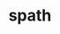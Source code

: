 ---
title: "spath"
layout: cache
categories: [package, develop]
meta: {"versions": ["0.1.0", "0.2.0", "0.3.0"], "compilers": ["gcc@=11.1.0", "gcc@=7.5.0", "oneapi@=2023.0.0"], "oss": ["ubuntu18.04", "ubuntu20.04"], "platforms": ["linux"], "targets": ["ppc64le", "x86_64", "x86_64_v3"], "stacks": ["data-vis-sdk", "e4s", "e4s-oneapi", "e4s-power", "radiuss", "root"], "num_specs": 95, "num_specs_by_stack": {"root": 95, "radiuss": 55, "e4s-power": 18, "e4s-oneapi": 1, "data-vis-sdk": 5, "e4s": 16}}
spec_details: [{"hash": "fkxpvzyzwwovbfjh5e4h6qodh2n33kd5", "compiler": "gcc@=7.5.0", "versions": ["0.2.0"], "os": "ubuntu18.04", "platform": "linux", "target": "x86_64", "variants": ["build_type=RelWithDebInfo", "~ipo", "+mpi", "+shared"], "stacks": ["root", "radiuss"], "size": "-", "tarball": "https://binaries.spack.io/develop/build_cache/linux-ubuntu18.04-x86_64/gcc-7.5.0/spath-0.2.0/linux-ubuntu18.04-x86_64-gcc-7.5.0-spath-0.2.0-fkxpvzyzwwovbfjh5e4h6qodh2n33kd5.spack"}, {"hash": "kz46kp6ubpralkjxrdmdcgbt22gfcacz", "compiler": "gcc@=7.5.0", "versions": ["0.2.0"], "os": "ubuntu18.04", "platform": "linux", "target": "x86_64", "variants": ["build_type=RelWithDebInfo", "~ipo", "+mpi", "+shared"], "stacks": ["root", "radiuss"], "size": "-", "tarball": "https://binaries.spack.io/develop/build_cache/linux-ubuntu18.04-x86_64/gcc-7.5.0/spath-0.2.0/linux-ubuntu18.04-x86_64-gcc-7.5.0-spath-0.2.0-kz46kp6ubpralkjxrdmdcgbt22gfcacz.spack"}, {"hash": "xg24gruzqtby5ahk246c6urhzzwxfaiw", "compiler": "gcc@=7.5.0", "versions": ["0.2.0"], "os": "ubuntu18.04", "platform": "linux", "target": "x86_64", "variants": ["build_type=RelWithDebInfo", "~ipo", "+mpi", "+shared"], "stacks": ["root", "radiuss"], "size": "-", "tarball": "https://binaries.spack.io/develop/build_cache/linux-ubuntu18.04-x86_64/gcc-7.5.0/spath-0.2.0/linux-ubuntu18.04-x86_64-gcc-7.5.0-spath-0.2.0-xg24gruzqtby5ahk246c6urhzzwxfaiw.spack"}, {"hash": "za7ukohhc3ozi3j35lzglcztirq26u74", "compiler": "gcc@=7.5.0", "versions": ["0.2.0"], "os": "ubuntu18.04", "platform": "linux", "target": "x86_64", "variants": ["build_type=RelWithDebInfo", "~ipo", "+mpi", "+shared"], "stacks": ["root", "radiuss"], "size": "-", "tarball": "https://binaries.spack.io/develop/build_cache/linux-ubuntu18.04-x86_64/gcc-7.5.0/spath-0.2.0/linux-ubuntu18.04-x86_64-gcc-7.5.0-spath-0.2.0-za7ukohhc3ozi3j35lzglcztirq26u74.spack"}, {"hash": "rhglaghgy2p4t6wayzzhgm76igoxcsgp", "compiler": "gcc@=7.5.0", "versions": ["0.2.0"], "os": "ubuntu18.04", "platform": "linux", "target": "x86_64", "variants": ["build_type=RelWithDebInfo", "~ipo", "+mpi", "+shared"], "stacks": ["root", "radiuss"], "size": "-", "tarball": "https://binaries.spack.io/develop/build_cache/linux-ubuntu18.04-x86_64/gcc-7.5.0/spath-0.2.0/linux-ubuntu18.04-x86_64-gcc-7.5.0-spath-0.2.0-rhglaghgy2p4t6wayzzhgm76igoxcsgp.spack"}, {"hash": "ygzc3bwqzsrp6v6bzilzez7uvwmibsus", "compiler": "gcc@=7.5.0", "versions": ["0.2.0"], "os": "ubuntu18.04", "platform": "linux", "target": "x86_64", "variants": ["build_type=RelWithDebInfo", "~ipo", "+mpi", "+shared"], "stacks": ["root", "radiuss"], "size": "-", "tarball": "https://binaries.spack.io/develop/build_cache/linux-ubuntu18.04-x86_64/gcc-7.5.0/spath-0.2.0/linux-ubuntu18.04-x86_64-gcc-7.5.0-spath-0.2.0-ygzc3bwqzsrp6v6bzilzez7uvwmibsus.spack"}, {"hash": "ulmnurlqwtjd3qeexmr4mjv5xrdcpz4c", "compiler": "gcc@=7.5.0", "versions": ["0.2.0"], "os": "ubuntu18.04", "platform": "linux", "target": "x86_64", "variants": ["build_type=RelWithDebInfo", "~ipo", "+mpi", "+shared"], "stacks": ["root", "radiuss"], "size": "-", "tarball": "https://binaries.spack.io/develop/build_cache/linux-ubuntu18.04-x86_64/gcc-7.5.0/spath-0.2.0/linux-ubuntu18.04-x86_64-gcc-7.5.0-spath-0.2.0-ulmnurlqwtjd3qeexmr4mjv5xrdcpz4c.spack"}, {"hash": "uqdpjcyzy6go546ypraoswjb266loz3e", "compiler": "gcc@=7.5.0", "versions": ["0.2.0"], "os": "ubuntu18.04", "platform": "linux", "target": "x86_64", "variants": ["build_type=RelWithDebInfo", "~ipo", "+mpi", "+shared"], "stacks": ["root", "radiuss"], "size": "-", "tarball": "https://binaries.spack.io/develop/build_cache/linux-ubuntu18.04-x86_64/gcc-7.5.0/spath-0.2.0/linux-ubuntu18.04-x86_64-gcc-7.5.0-spath-0.2.0-uqdpjcyzy6go546ypraoswjb266loz3e.spack"}, {"hash": "s4dgzoi54jcyxzxjestx2gernq6isbbt", "compiler": "gcc@=7.5.0", "versions": ["0.2.0"], "os": "ubuntu18.04", "platform": "linux", "target": "x86_64", "variants": ["build_type=RelWithDebInfo", "~ipo", "+mpi", "+shared"], "stacks": ["root", "radiuss"], "size": "-", "tarball": "https://binaries.spack.io/develop/build_cache/linux-ubuntu18.04-x86_64/gcc-7.5.0/spath-0.2.0/linux-ubuntu18.04-x86_64-gcc-7.5.0-spath-0.2.0-s4dgzoi54jcyxzxjestx2gernq6isbbt.spack"}, {"hash": "d7twwocenrse3yi7y4b37i2qkawqjzk7", "compiler": "gcc@=7.5.0", "versions": ["0.2.0"], "os": "ubuntu18.04", "platform": "linux", "target": "x86_64", "variants": ["build_type=RelWithDebInfo", "~ipo", "+mpi", "+shared"], "stacks": ["root", "radiuss"], "size": "-", "tarball": "https://binaries.spack.io/develop/build_cache/linux-ubuntu18.04-x86_64/gcc-7.5.0/spath-0.2.0/linux-ubuntu18.04-x86_64-gcc-7.5.0-spath-0.2.0-d7twwocenrse3yi7y4b37i2qkawqjzk7.spack"}, {"hash": "ohhr2apxgmluxfu666754o5zos6lpwhp", "compiler": "gcc@=7.5.0", "versions": ["0.2.0"], "os": "ubuntu18.04", "platform": "linux", "target": "x86_64", "variants": ["build_type=RelWithDebInfo", "~ipo", "+mpi", "+shared"], "stacks": ["root", "radiuss"], "size": "-", "tarball": "https://binaries.spack.io/develop/build_cache/linux-ubuntu18.04-x86_64/gcc-7.5.0/spath-0.2.0/linux-ubuntu18.04-x86_64-gcc-7.5.0-spath-0.2.0-ohhr2apxgmluxfu666754o5zos6lpwhp.spack"}, {"hash": "kl65sxuqwo3sdiden2ebs2emgj5nryuv", "compiler": "gcc@=7.5.0", "versions": ["0.2.0"], "os": "ubuntu18.04", "platform": "linux", "target": "x86_64", "variants": ["build_type=RelWithDebInfo", "~ipo", "+mpi", "+shared"], "stacks": ["root", "radiuss"], "size": "-", "tarball": "https://binaries.spack.io/develop/build_cache/linux-ubuntu18.04-x86_64/gcc-7.5.0/spath-0.2.0/linux-ubuntu18.04-x86_64-gcc-7.5.0-spath-0.2.0-kl65sxuqwo3sdiden2ebs2emgj5nryuv.spack"}, {"hash": "xokhga4u5dlzdslnjohakpymlyn343ol", "compiler": "gcc@=7.5.0", "versions": ["0.2.0"], "os": "ubuntu18.04", "platform": "linux", "target": "x86_64", "variants": ["build_type=RelWithDebInfo", "~ipo", "+mpi", "+shared"], "stacks": ["root", "radiuss"], "size": "-", "tarball": "https://binaries.spack.io/develop/build_cache/linux-ubuntu18.04-x86_64/gcc-7.5.0/spath-0.2.0/linux-ubuntu18.04-x86_64-gcc-7.5.0-spath-0.2.0-xokhga4u5dlzdslnjohakpymlyn343ol.spack"}, {"hash": "jpbtgp7mgbuhgk7viwbqkn5xwkmw33wb", "compiler": "gcc@=7.5.0", "versions": ["0.2.0"], "os": "ubuntu18.04", "platform": "linux", "target": "x86_64", "variants": ["build_type=RelWithDebInfo", "~ipo", "+mpi", "+shared"], "stacks": ["root", "radiuss"], "size": "-", "tarball": "https://binaries.spack.io/develop/build_cache/linux-ubuntu18.04-x86_64/gcc-7.5.0/spath-0.2.0/linux-ubuntu18.04-x86_64-gcc-7.5.0-spath-0.2.0-jpbtgp7mgbuhgk7viwbqkn5xwkmw33wb.spack"}, {"hash": "uqvx5loshkyilklmhligbmlgtxnfew46", "compiler": "gcc@=7.5.0", "versions": ["0.2.0"], "os": "ubuntu18.04", "platform": "linux", "target": "x86_64", "variants": ["build_type=RelWithDebInfo", "~ipo", "+mpi", "+shared"], "stacks": ["root", "radiuss"], "size": "-", "tarball": "https://binaries.spack.io/develop/build_cache/linux-ubuntu18.04-x86_64/gcc-7.5.0/spath-0.2.0/linux-ubuntu18.04-x86_64-gcc-7.5.0-spath-0.2.0-uqvx5loshkyilklmhligbmlgtxnfew46.spack"}, {"hash": "scbvjsnaxscptnws5belnanuzrzgyttm", "compiler": "gcc@=7.5.0", "versions": ["0.2.0"], "os": "ubuntu18.04", "platform": "linux", "target": "x86_64", "variants": ["build_type=RelWithDebInfo", "~ipo", "+mpi", "+shared"], "stacks": ["root", "radiuss"], "size": "-", "tarball": "https://binaries.spack.io/develop/build_cache/linux-ubuntu18.04-x86_64/gcc-7.5.0/spath-0.2.0/linux-ubuntu18.04-x86_64-gcc-7.5.0-spath-0.2.0-scbvjsnaxscptnws5belnanuzrzgyttm.spack"}, {"hash": "tabspsks5pshusebqjil73fzpdkjiwqu", "compiler": "gcc@=7.5.0", "versions": ["0.2.0"], "os": "ubuntu18.04", "platform": "linux", "target": "x86_64", "variants": ["build_type=RelWithDebInfo", "~ipo", "+mpi", "+shared"], "stacks": ["root", "radiuss"], "size": "-", "tarball": "https://binaries.spack.io/develop/build_cache/linux-ubuntu18.04-x86_64/gcc-7.5.0/spath-0.2.0/linux-ubuntu18.04-x86_64-gcc-7.5.0-spath-0.2.0-tabspsks5pshusebqjil73fzpdkjiwqu.spack"}, {"hash": "brd2ot4r3zgymyjoh5xvptyzpvh34vjc", "compiler": "gcc@=7.5.0", "versions": ["0.2.0"], "os": "ubuntu18.04", "platform": "linux", "target": "x86_64", "variants": ["build_type=RelWithDebInfo", "~ipo", "+mpi", "+shared"], "stacks": ["root", "radiuss"], "size": "-", "tarball": "https://binaries.spack.io/develop/build_cache/linux-ubuntu18.04-x86_64/gcc-7.5.0/spath-0.2.0/linux-ubuntu18.04-x86_64-gcc-7.5.0-spath-0.2.0-brd2ot4r3zgymyjoh5xvptyzpvh34vjc.spack"}, {"hash": "554fimtpivtflqu4ivlsuqvhy3y3m2ah", "compiler": "gcc@=7.5.0", "versions": ["0.2.0"], "os": "ubuntu18.04", "platform": "linux", "target": "x86_64", "variants": ["build_type=RelWithDebInfo", "~ipo", "+mpi", "+shared"], "stacks": ["root", "radiuss"], "size": "-", "tarball": "https://binaries.spack.io/develop/build_cache/linux-ubuntu18.04-x86_64/gcc-7.5.0/spath-0.2.0/linux-ubuntu18.04-x86_64-gcc-7.5.0-spath-0.2.0-554fimtpivtflqu4ivlsuqvhy3y3m2ah.spack"}, {"hash": "bgmq6tgxbduawc7xxf7zndbe27syljn2", "compiler": "gcc@=7.5.0", "versions": ["0.2.0"], "os": "ubuntu18.04", "platform": "linux", "target": "x86_64", "variants": ["build_type=RelWithDebInfo", "~ipo", "+mpi", "+shared"], "stacks": ["root", "radiuss"], "size": "-", "tarball": "https://binaries.spack.io/develop/build_cache/linux-ubuntu18.04-x86_64/gcc-7.5.0/spath-0.2.0/linux-ubuntu18.04-x86_64-gcc-7.5.0-spath-0.2.0-bgmq6tgxbduawc7xxf7zndbe27syljn2.spack"}, {"hash": "fvoexcsrapshnvc6idvcgscfqny4xckp", "compiler": "gcc@=7.5.0", "versions": ["0.2.0"], "os": "ubuntu18.04", "platform": "linux", "target": "x86_64", "variants": ["build_type=RelWithDebInfo", "~ipo", "+mpi", "+shared"], "stacks": ["root", "radiuss"], "size": "-", "tarball": "https://binaries.spack.io/develop/build_cache/linux-ubuntu18.04-x86_64/gcc-7.5.0/spath-0.2.0/linux-ubuntu18.04-x86_64-gcc-7.5.0-spath-0.2.0-fvoexcsrapshnvc6idvcgscfqny4xckp.spack"}, {"hash": "p6gcwowkh6nbmybv2sqpu7hu6y4tx34r", "compiler": "gcc@=7.5.0", "versions": ["0.2.0"], "os": "ubuntu18.04", "platform": "linux", "target": "x86_64", "variants": ["build_type=RelWithDebInfo", "~ipo", "+mpi", "+shared"], "stacks": ["root", "radiuss"], "size": "-", "tarball": "https://binaries.spack.io/develop/build_cache/linux-ubuntu18.04-x86_64/gcc-7.5.0/spath-0.2.0/linux-ubuntu18.04-x86_64-gcc-7.5.0-spath-0.2.0-p6gcwowkh6nbmybv2sqpu7hu6y4tx34r.spack"}, {"hash": "u73eslzb3wrpytgzyftybf3rddzz4m45", "compiler": "gcc@=7.5.0", "versions": ["0.2.0"], "os": "ubuntu18.04", "platform": "linux", "target": "x86_64", "variants": ["build_type=RelWithDebInfo", "~ipo", "+mpi", "+shared"], "stacks": ["root", "radiuss"], "size": "-", "tarball": "https://binaries.spack.io/develop/build_cache/linux-ubuntu18.04-x86_64/gcc-7.5.0/spath-0.2.0/linux-ubuntu18.04-x86_64-gcc-7.5.0-spath-0.2.0-u73eslzb3wrpytgzyftybf3rddzz4m45.spack"}, {"hash": "la5e6ayyr652jhexblztfbanp4gm7lr4", "compiler": "gcc@=7.5.0", "versions": ["0.2.0"], "os": "ubuntu18.04", "platform": "linux", "target": "x86_64", "variants": ["build_type=RelWithDebInfo", "~ipo", "+mpi", "+shared"], "stacks": ["root", "radiuss"], "size": "-", "tarball": "https://binaries.spack.io/develop/build_cache/linux-ubuntu18.04-x86_64/gcc-7.5.0/spath-0.2.0/linux-ubuntu18.04-x86_64-gcc-7.5.0-spath-0.2.0-la5e6ayyr652jhexblztfbanp4gm7lr4.spack"}, {"hash": "bciwtycvayqcw3sqih53z2fvta5dtz3h", "compiler": "gcc@=7.5.0", "versions": ["0.2.0"], "os": "ubuntu18.04", "platform": "linux", "target": "x86_64", "variants": ["build_type=RelWithDebInfo", "~ipo", "+mpi", "+shared"], "stacks": ["root", "radiuss"], "size": "-", "tarball": "https://binaries.spack.io/develop/build_cache/linux-ubuntu18.04-x86_64/gcc-7.5.0/spath-0.2.0/linux-ubuntu18.04-x86_64-gcc-7.5.0-spath-0.2.0-bciwtycvayqcw3sqih53z2fvta5dtz3h.spack"}, {"hash": "nqii727gpcm3llbz26gxll3rqauwxwgl", "compiler": "gcc@=7.5.0", "versions": ["0.2.0"], "os": "ubuntu18.04", "platform": "linux", "target": "x86_64", "variants": ["build_type=RelWithDebInfo", "~ipo", "+mpi", "+shared"], "stacks": ["root", "radiuss"], "size": "-", "tarball": "https://binaries.spack.io/develop/build_cache/linux-ubuntu18.04-x86_64/gcc-7.5.0/spath-0.2.0/linux-ubuntu18.04-x86_64-gcc-7.5.0-spath-0.2.0-nqii727gpcm3llbz26gxll3rqauwxwgl.spack"}, {"hash": "xbprcw7hbjte4on2aazzkkeqwccmpxqb", "compiler": "gcc@=7.5.0", "versions": ["0.2.0"], "os": "ubuntu18.04", "platform": "linux", "target": "x86_64", "variants": ["build_type=RelWithDebInfo", "~ipo", "+mpi", "+shared"], "stacks": ["root", "radiuss"], "size": "-", "tarball": "https://binaries.spack.io/develop/build_cache/linux-ubuntu18.04-x86_64/gcc-7.5.0/spath-0.2.0/linux-ubuntu18.04-x86_64-gcc-7.5.0-spath-0.2.0-xbprcw7hbjte4on2aazzkkeqwccmpxqb.spack"}, {"hash": "iwh5bcrs2q4jmpsqvx4fei6ax74svlvz", "compiler": "gcc@=7.5.0", "versions": ["0.2.0"], "os": "ubuntu18.04", "platform": "linux", "target": "x86_64", "variants": ["build_type=RelWithDebInfo", "~ipo", "+mpi", "+shared"], "stacks": ["root", "radiuss"], "size": "-", "tarball": "https://binaries.spack.io/develop/build_cache/linux-ubuntu18.04-x86_64/gcc-7.5.0/spath-0.2.0/linux-ubuntu18.04-x86_64-gcc-7.5.0-spath-0.2.0-iwh5bcrs2q4jmpsqvx4fei6ax74svlvz.spack"}, {"hash": "b4sniyyyxnmrog2eyfbcwxiui3x7yi4w", "compiler": "gcc@=7.5.0", "versions": ["0.2.0"], "os": "ubuntu18.04", "platform": "linux", "target": "x86_64", "variants": ["build_system=cmake", "build_type=RelWithDebInfo", "~ipo", "+mpi", "+shared"], "stacks": ["root", "radiuss"], "size": "-", "tarball": "https://binaries.spack.io/develop/build_cache/linux-ubuntu18.04-x86_64/gcc-7.5.0/spath-0.2.0/linux-ubuntu18.04-x86_64-gcc-7.5.0-spath-0.2.0-b4sniyyyxnmrog2eyfbcwxiui3x7yi4w.spack"}, {"hash": "nbhnav3es53c5kcmlgauursxrersj3pt", "compiler": "gcc@=7.5.0", "versions": ["0.2.0"], "os": "ubuntu18.04", "platform": "linux", "target": "x86_64", "variants": ["build_type=RelWithDebInfo", "~ipo", "+mpi", "+shared"], "stacks": ["root", "radiuss"], "size": "-", "tarball": "https://binaries.spack.io/develop/build_cache/linux-ubuntu18.04-x86_64/gcc-7.5.0/spath-0.2.0/linux-ubuntu18.04-x86_64-gcc-7.5.0-spath-0.2.0-nbhnav3es53c5kcmlgauursxrersj3pt.spack"}, {"hash": "h4apth4rd25fjvxc77q6n52bodfirp75", "compiler": "gcc@=7.5.0", "versions": ["0.2.0"], "os": "ubuntu18.04", "platform": "linux", "target": "x86_64", "variants": ["build_system=cmake", "build_type=RelWithDebInfo", "~ipo", "+mpi", "+shared"], "stacks": ["root", "radiuss"], "size": "-", "tarball": "https://binaries.spack.io/develop/build_cache/linux-ubuntu18.04-x86_64/gcc-7.5.0/spath-0.2.0/linux-ubuntu18.04-x86_64-gcc-7.5.0-spath-0.2.0-h4apth4rd25fjvxc77q6n52bodfirp75.spack"}, {"hash": "7xqowsxicica42s4jjwrrma7vmdzqonr", "compiler": "gcc@=7.5.0", "versions": ["0.1.0"], "os": "ubuntu18.04", "platform": "linux", "target": "x86_64", "variants": ["build_type=RelWithDebInfo", "~ipo", "+mpi", "+shared"], "stacks": ["root", "radiuss"], "size": "-", "tarball": "https://binaries.spack.io/develop/build_cache/linux-ubuntu18.04-x86_64/gcc-7.5.0/spath-0.1.0/linux-ubuntu18.04-x86_64-gcc-7.5.0-spath-0.1.0-7xqowsxicica42s4jjwrrma7vmdzqonr.spack"}, {"hash": "hbw26ar5hrcvkjdbwggtg3oxjymlhqsz", "compiler": "gcc@=7.5.0", "versions": ["0.2.0"], "os": "ubuntu18.04", "platform": "linux", "target": "x86_64", "variants": ["build_system=cmake", "build_type=RelWithDebInfo", "~ipo", "+mpi", "+shared"], "stacks": ["root", "radiuss"], "size": "-", "tarball": "https://binaries.spack.io/develop/build_cache/linux-ubuntu18.04-x86_64/gcc-7.5.0/spath-0.2.0/linux-ubuntu18.04-x86_64-gcc-7.5.0-spath-0.2.0-hbw26ar5hrcvkjdbwggtg3oxjymlhqsz.spack"}, {"hash": "aiwaq7p2t4jegny2wrnbc37mbadsudvz", "compiler": "gcc@=7.5.0", "versions": ["0.1.0"], "os": "ubuntu18.04", "platform": "linux", "target": "x86_64", "variants": ["build_type=RelWithDebInfo", "~ipo", "+mpi", "+shared"], "stacks": ["root", "radiuss"], "size": "-", "tarball": "https://binaries.spack.io/develop/build_cache/linux-ubuntu18.04-x86_64/gcc-7.5.0/spath-0.1.0/linux-ubuntu18.04-x86_64-gcc-7.5.0-spath-0.1.0-aiwaq7p2t4jegny2wrnbc37mbadsudvz.spack"}, {"hash": "lq5p4twgfbv7hipohgvwpfnbja4doakg", "compiler": "gcc@=7.5.0", "versions": ["0.2.0"], "os": "ubuntu18.04", "platform": "linux", "target": "x86_64", "variants": ["build_type=RelWithDebInfo", "~ipo", "+mpi", "+shared"], "stacks": ["root", "radiuss"], "size": "-", "tarball": "https://binaries.spack.io/develop/build_cache/linux-ubuntu18.04-x86_64/gcc-7.5.0/spath-0.2.0/linux-ubuntu18.04-x86_64-gcc-7.5.0-spath-0.2.0-lq5p4twgfbv7hipohgvwpfnbja4doakg.spack"}, {"hash": "2xn55vyljcnj3mfhwqqm32yvv4mtks5s", "compiler": "gcc@=7.5.0", "versions": ["0.1.0"], "os": "ubuntu18.04", "platform": "linux", "target": "x86_64", "variants": ["build_type=RelWithDebInfo", "~ipo", "+mpi", "+shared"], "stacks": ["root", "radiuss"], "size": "-", "tarball": "https://binaries.spack.io/develop/build_cache/linux-ubuntu18.04-x86_64/gcc-7.5.0/spath-0.1.0/linux-ubuntu18.04-x86_64-gcc-7.5.0-spath-0.1.0-2xn55vyljcnj3mfhwqqm32yvv4mtks5s.spack"}, {"hash": "tijiucgezb4ebn3kpgm6rx55drj2m6do", "compiler": "gcc@=7.5.0", "versions": ["0.2.0"], "os": "ubuntu18.04", "platform": "linux", "target": "x86_64", "variants": ["build_type=RelWithDebInfo", "~ipo", "+mpi", "+shared"], "stacks": ["root", "radiuss"], "size": "-", "tarball": "https://binaries.spack.io/develop/build_cache/linux-ubuntu18.04-x86_64/gcc-7.5.0/spath-0.2.0/linux-ubuntu18.04-x86_64-gcc-7.5.0-spath-0.2.0-tijiucgezb4ebn3kpgm6rx55drj2m6do.spack"}, {"hash": "lzp452ot5cwapkvojzyzrryl6p6ccbjb", "compiler": "gcc@=7.5.0", "versions": ["0.1.0"], "os": "ubuntu18.04", "platform": "linux", "target": "x86_64", "variants": ["build_type=RelWithDebInfo", "~ipo", "+mpi", "+shared"], "stacks": ["root", "radiuss"], "size": "-", "tarball": "https://binaries.spack.io/develop/build_cache/linux-ubuntu18.04-x86_64/gcc-7.5.0/spath-0.1.0/linux-ubuntu18.04-x86_64-gcc-7.5.0-spath-0.1.0-lzp452ot5cwapkvojzyzrryl6p6ccbjb.spack"}, {"hash": "eowlrkpulvqinji7i5rdebkadii7ebii", "compiler": "gcc@=7.5.0", "versions": ["0.1.0"], "os": "ubuntu18.04", "platform": "linux", "target": "x86_64", "variants": ["build_type=RelWithDebInfo", "~ipo", "+mpi", "+shared"], "stacks": ["root", "radiuss"], "size": "-", "tarball": "https://binaries.spack.io/develop/build_cache/linux-ubuntu18.04-x86_64/gcc-7.5.0/spath-0.1.0/linux-ubuntu18.04-x86_64-gcc-7.5.0-spath-0.1.0-eowlrkpulvqinji7i5rdebkadii7ebii.spack"}, {"hash": "mc3k33jyko5xj2zpklkrxf6t75safgqq", "compiler": "gcc@=7.5.0", "versions": ["0.2.0"], "os": "ubuntu18.04", "platform": "linux", "target": "x86_64", "variants": ["build_type=RelWithDebInfo", "~ipo", "+mpi", "+shared"], "stacks": ["root", "radiuss"], "size": "-", "tarball": "https://binaries.spack.io/develop/build_cache/linux-ubuntu18.04-x86_64/gcc-7.5.0/spath-0.2.0/linux-ubuntu18.04-x86_64-gcc-7.5.0-spath-0.2.0-mc3k33jyko5xj2zpklkrxf6t75safgqq.spack"}, {"hash": "ff23jykfzwzbenkywnuftoxvsgc4jdlf", "compiler": "gcc@=7.5.0", "versions": ["0.2.0"], "os": "ubuntu18.04", "platform": "linux", "target": "x86_64", "variants": ["build_system=cmake", "build_type=RelWithDebInfo", "~ipo", "+mpi", "+shared"], "stacks": ["root", "radiuss"], "size": "-", "tarball": "https://binaries.spack.io/develop/build_cache/linux-ubuntu18.04-x86_64/gcc-7.5.0/spath-0.2.0/linux-ubuntu18.04-x86_64-gcc-7.5.0-spath-0.2.0-ff23jykfzwzbenkywnuftoxvsgc4jdlf.spack"}, {"hash": "stqnub6coxbih7v7q25efwkhmzd2wsxr", "compiler": "gcc@=7.5.0", "versions": ["0.1.0"], "os": "ubuntu18.04", "platform": "linux", "target": "x86_64", "variants": ["build_type=RelWithDebInfo", "~ipo", "+mpi", "+shared"], "stacks": ["root", "radiuss"], "size": "-", "tarball": "https://binaries.spack.io/develop/build_cache/linux-ubuntu18.04-x86_64/gcc-7.5.0/spath-0.1.0/linux-ubuntu18.04-x86_64-gcc-7.5.0-spath-0.1.0-stqnub6coxbih7v7q25efwkhmzd2wsxr.spack"}, {"hash": "q4frcp3agnfodfyxtmykw3qoayisb434", "compiler": "gcc@=7.5.0", "versions": ["0.2.0"], "os": "ubuntu18.04", "platform": "linux", "target": "x86_64", "variants": ["build_system=cmake", "build_type=RelWithDebInfo", "generator=make", "~ipo", "+mpi", "+shared"], "stacks": ["root", "radiuss"], "size": "-", "tarball": "https://binaries.spack.io/develop/build_cache/linux-ubuntu18.04-x86_64/gcc-7.5.0/spath-0.2.0/linux-ubuntu18.04-x86_64-gcc-7.5.0-spath-0.2.0-q4frcp3agnfodfyxtmykw3qoayisb434.spack"}, {"hash": "tpbcgefihvrvvwxq3tbrtqkuokmhr2gd", "compiler": "gcc@=7.5.0", "versions": ["0.2.0"], "os": "ubuntu18.04", "platform": "linux", "target": "x86_64", "variants": ["build_system=cmake", "build_type=RelWithDebInfo", "~ipo", "+mpi", "+shared"], "stacks": ["root", "radiuss"], "size": "-", "tarball": "https://binaries.spack.io/develop/build_cache/linux-ubuntu18.04-x86_64/gcc-7.5.0/spath-0.2.0/linux-ubuntu18.04-x86_64-gcc-7.5.0-spath-0.2.0-tpbcgefihvrvvwxq3tbrtqkuokmhr2gd.spack"}, {"hash": "hbj6msekoeghnxlacr3wkzzf3fgiwpcj", "compiler": "gcc@=7.5.0", "versions": ["0.2.0"], "os": "ubuntu18.04", "platform": "linux", "target": "x86_64_v3", "variants": ["build_system=cmake", "build_type=RelWithDebInfo", "generator=make", "~ipo", "+mpi", "+shared"], "stacks": ["root", "radiuss"], "size": "-", "tarball": "https://binaries.spack.io/develop/build_cache/linux-ubuntu18.04-x86_64_v3/gcc-7.5.0/spath-0.2.0/linux-ubuntu18.04-x86_64_v3-gcc-7.5.0-spath-0.2.0-hbj6msekoeghnxlacr3wkzzf3fgiwpcj.spack"}, {"hash": "a45phn5767ssiqqyq5cbpdarvlxqdbze", "compiler": "gcc@=7.5.0", "versions": ["0.2.0"], "os": "ubuntu18.04", "platform": "linux", "target": "x86_64_v3", "variants": ["build_system=cmake", "build_type=Release", "generator=make", "~ipo", "+mpi", "+shared"], "stacks": ["root", "radiuss"], "size": "-", "tarball": "https://binaries.spack.io/develop/build_cache/linux-ubuntu18.04-x86_64_v3/gcc-7.5.0/spath-0.2.0/linux-ubuntu18.04-x86_64_v3-gcc-7.5.0-spath-0.2.0-a45phn5767ssiqqyq5cbpdarvlxqdbze.spack"}, {"hash": "astvl3xlzzhlkoldnsa5garx2iqwv7pg", "compiler": "gcc@=7.5.0", "versions": ["0.2.0"], "os": "ubuntu18.04", "platform": "linux", "target": "x86_64_v3", "variants": ["build_system=cmake", "build_type=Release", "generator=make", "~ipo", "+mpi", "+shared"], "stacks": ["root", "radiuss"], "size": "-", "tarball": "https://binaries.spack.io/develop/build_cache/linux-ubuntu18.04-x86_64_v3/gcc-7.5.0/spath-0.2.0/linux-ubuntu18.04-x86_64_v3-gcc-7.5.0-spath-0.2.0-astvl3xlzzhlkoldnsa5garx2iqwv7pg.spack"}, {"hash": "wv5e3qh5uvhmwtjzxth2kucahrexkftu", "compiler": "gcc@=7.5.0", "versions": ["0.2.0"], "os": "ubuntu18.04", "platform": "linux", "target": "x86_64_v3", "variants": ["build_system=cmake", "build_type=Release", "generator=make", "~ipo", "+mpi", "+shared"], "stacks": ["root", "radiuss"], "size": "-", "tarball": "https://binaries.spack.io/develop/build_cache/linux-ubuntu18.04-x86_64_v3/gcc-7.5.0/spath-0.2.0/linux-ubuntu18.04-x86_64_v3-gcc-7.5.0-spath-0.2.0-wv5e3qh5uvhmwtjzxth2kucahrexkftu.spack"}, {"hash": "6w4av3jyras2j76o4ndg2ahjdge4jakq", "compiler": "gcc@=7.5.0", "versions": ["0.2.0"], "os": "ubuntu18.04", "platform": "linux", "target": "x86_64_v3", "variants": ["build_system=cmake", "build_type=RelWithDebInfo", "generator=make", "~ipo", "+mpi", "+shared"], "stacks": ["root", "radiuss"], "size": "-", "tarball": "https://binaries.spack.io/develop/build_cache/linux-ubuntu18.04-x86_64_v3/gcc-7.5.0/spath-0.2.0/linux-ubuntu18.04-x86_64_v3-gcc-7.5.0-spath-0.2.0-6w4av3jyras2j76o4ndg2ahjdge4jakq.spack"}, {"hash": "gs3xwtqnvkipgm52joxtk7wdrgteq25f", "compiler": "gcc@=7.5.0", "versions": ["0.2.0"], "os": "ubuntu18.04", "platform": "linux", "target": "x86_64_v3", "variants": ["build_system=cmake", "build_type=RelWithDebInfo", "generator=make", "~ipo", "+mpi", "+shared"], "stacks": ["root", "radiuss"], "size": "-", "tarball": "https://binaries.spack.io/develop/build_cache/linux-ubuntu18.04-x86_64_v3/gcc-7.5.0/spath-0.2.0/linux-ubuntu18.04-x86_64_v3-gcc-7.5.0-spath-0.2.0-gs3xwtqnvkipgm52joxtk7wdrgteq25f.spack"}, {"hash": "vl3h2a6wy3ylf4wasrsgwevjdnujf5m6", "compiler": "gcc@=7.5.0", "versions": ["0.2.0"], "os": "ubuntu18.04", "platform": "linux", "target": "x86_64_v3", "variants": ["build_system=cmake", "build_type=Release", "generator=make", "~ipo", "+mpi", "+shared"], "stacks": ["root", "radiuss"], "size": "-", "tarball": "https://binaries.spack.io/develop/build_cache/linux-ubuntu18.04-x86_64_v3/gcc-7.5.0/spath-0.2.0/linux-ubuntu18.04-x86_64_v3-gcc-7.5.0-spath-0.2.0-vl3h2a6wy3ylf4wasrsgwevjdnujf5m6.spack"}, {"hash": "hlwvkyocdwfc7jfs5tn5tfxftkzjorpx", "compiler": "gcc@=7.5.0", "versions": ["0.2.0"], "os": "ubuntu18.04", "platform": "linux", "target": "x86_64_v3", "variants": ["build_system=cmake", "build_type=RelWithDebInfo", "generator=make", "~ipo", "+mpi", "+shared"], "stacks": ["root", "radiuss"], "size": "-", "tarball": "https://binaries.spack.io/develop/build_cache/linux-ubuntu18.04-x86_64_v3/gcc-7.5.0/spath-0.2.0/linux-ubuntu18.04-x86_64_v3-gcc-7.5.0-spath-0.2.0-hlwvkyocdwfc7jfs5tn5tfxftkzjorpx.spack"}, {"hash": "dbgug6waz25j5f6xqvxgxq5wibnylsbc", "compiler": "gcc@=7.5.0", "versions": ["0.2.0"], "os": "ubuntu18.04", "platform": "linux", "target": "x86_64_v3", "variants": ["build_system=cmake", "build_type=Release", "generator=make", "~ipo", "+mpi", "+shared"], "stacks": ["root", "radiuss"], "size": "-", "tarball": "https://binaries.spack.io/develop/build_cache/linux-ubuntu18.04-x86_64_v3/gcc-7.5.0/spath-0.2.0/linux-ubuntu18.04-x86_64_v3-gcc-7.5.0-spath-0.2.0-dbgug6waz25j5f6xqvxgxq5wibnylsbc.spack"}, {"hash": "hxgirr5sqjdafbbjzsaqgxs5bpxnofud", "compiler": "gcc@=7.5.0", "versions": ["0.2.0"], "os": "ubuntu18.04", "platform": "linux", "target": "x86_64_v3", "variants": ["build_system=cmake", "build_type=RelWithDebInfo", "generator=make", "~ipo", "+mpi", "+shared"], "stacks": ["root", "radiuss"], "size": "-", "tarball": "https://binaries.spack.io/develop/build_cache/linux-ubuntu18.04-x86_64_v3/gcc-7.5.0/spath-0.2.0/linux-ubuntu18.04-x86_64_v3-gcc-7.5.0-spath-0.2.0-hxgirr5sqjdafbbjzsaqgxs5bpxnofud.spack"}, {"hash": "m4jw3keyuuvocimqjcnfsyd65zaegj2t", "compiler": "gcc@=7.5.0", "versions": ["0.2.0"], "os": "ubuntu18.04", "platform": "linux", "target": "x86_64_v3", "variants": ["build_system=cmake", "build_type=Release", "generator=make", "~ipo", "+mpi", "+shared"], "stacks": ["root", "radiuss"], "size": "-", "tarball": "https://binaries.spack.io/develop/build_cache/linux-ubuntu18.04-x86_64_v3/gcc-7.5.0/spath-0.2.0/linux-ubuntu18.04-x86_64_v3-gcc-7.5.0-spath-0.2.0-m4jw3keyuuvocimqjcnfsyd65zaegj2t.spack"}, {"hash": "i5br25lmkxar5vsozcobb5knn3ikuv7m", "compiler": "gcc@=11.1.0", "versions": ["0.3.0"], "os": "ubuntu20.04", "platform": "linux", "target": "ppc64le", "variants": ["build_system=cmake", "build_type=Release", "generator=make", "~ipo", "~mpi", "+shared"], "stacks": ["root", "e4s-power"], "size": "-", "tarball": "https://binaries.spack.io/develop/build_cache/linux-ubuntu20.04-ppc64le/gcc-11.1.0/spath-0.3.0/linux-ubuntu20.04-ppc64le-gcc-11.1.0-spath-0.3.0-i5br25lmkxar5vsozcobb5knn3ikuv7m.spack"}, {"hash": "no72uhyglma5nlhizyx3jh5mhxvpk5yh", "compiler": "gcc@=11.1.0", "versions": ["0.3.0"], "os": "ubuntu20.04", "platform": "linux", "target": "ppc64le", "variants": ["build_system=cmake", "build_type=Release", "generator=make", "~ipo", "~mpi", "+shared"], "stacks": ["root", "e4s-power"], "size": "-", "tarball": "https://binaries.spack.io/develop/build_cache/linux-ubuntu20.04-ppc64le/gcc-11.1.0/spath-0.3.0/linux-ubuntu20.04-ppc64le-gcc-11.1.0-spath-0.3.0-no72uhyglma5nlhizyx3jh5mhxvpk5yh.spack"}, {"hash": "hkbiuiqtcpebtfanyrsrhixpuyqu2yn6", "compiler": "gcc@=11.1.0", "versions": ["0.3.0"], "os": "ubuntu20.04", "platform": "linux", "target": "ppc64le", "variants": ["build_system=cmake", "build_type=Release", "generator=make", "~ipo", "~mpi", "+shared"], "stacks": ["root", "e4s-power"], "size": "-", "tarball": "https://binaries.spack.io/develop/build_cache/linux-ubuntu20.04-ppc64le/gcc-11.1.0/spath-0.3.0/linux-ubuntu20.04-ppc64le-gcc-11.1.0-spath-0.3.0-hkbiuiqtcpebtfanyrsrhixpuyqu2yn6.spack"}, {"hash": "r4vouuowoobxgvlpyiligh7rbv4plcma", "compiler": "gcc@=11.1.0", "versions": ["0.3.0"], "os": "ubuntu20.04", "platform": "linux", "target": "ppc64le", "variants": ["build_system=cmake", "build_type=Release", "generator=make", "~ipo", "~mpi", "+shared"], "stacks": ["root", "e4s-power"], "size": "-", "tarball": "https://binaries.spack.io/develop/build_cache/linux-ubuntu20.04-ppc64le/gcc-11.1.0/spath-0.3.0/linux-ubuntu20.04-ppc64le-gcc-11.1.0-spath-0.3.0-r4vouuowoobxgvlpyiligh7rbv4plcma.spack"}, {"hash": "bnebcpuil46owcqt27c7ca5m45b6d7gp", "compiler": "gcc@=11.1.0", "versions": ["0.2.0"], "os": "ubuntu20.04", "platform": "linux", "target": "ppc64le", "variants": ["build_system=cmake", "build_type=RelWithDebInfo", "generator=make", "~ipo", "+mpi", "+shared"], "stacks": ["root", "e4s-power"], "size": "-", "tarball": "https://binaries.spack.io/develop/build_cache/linux-ubuntu20.04-ppc64le/gcc-11.1.0/spath-0.2.0/linux-ubuntu20.04-ppc64le-gcc-11.1.0-spath-0.2.0-bnebcpuil46owcqt27c7ca5m45b6d7gp.spack"}, {"hash": "fomfoegigutpa5g6fkvx3swuc3uo7jzw", "compiler": "gcc@=11.1.0", "versions": ["0.2.0"], "os": "ubuntu20.04", "platform": "linux", "target": "ppc64le", "variants": ["build_system=cmake", "build_type=Release", "generator=make", "~ipo", "+mpi", "+shared"], "stacks": ["root", "e4s-power"], "size": "-", "tarball": "https://binaries.spack.io/develop/build_cache/linux-ubuntu20.04-ppc64le/gcc-11.1.0/spath-0.2.0/linux-ubuntu20.04-ppc64le-gcc-11.1.0-spath-0.2.0-fomfoegigutpa5g6fkvx3swuc3uo7jzw.spack"}, {"hash": "a4hlhvqqfm7rf5vy6ydapcyspqwp4ryx", "compiler": "gcc@=11.1.0", "versions": ["0.2.0"], "os": "ubuntu20.04", "platform": "linux", "target": "ppc64le", "variants": ["build_system=cmake", "build_type=Release", "generator=make", "~ipo", "+mpi", "+shared"], "stacks": ["root", "e4s-power"], "size": "-", "tarball": "https://binaries.spack.io/develop/build_cache/linux-ubuntu20.04-ppc64le/gcc-11.1.0/spath-0.2.0/linux-ubuntu20.04-ppc64le-gcc-11.1.0-spath-0.2.0-a4hlhvqqfm7rf5vy6ydapcyspqwp4ryx.spack"}, {"hash": "hcsklpwyirr6acyfubo3vw3ipjuriykx", "compiler": "gcc@=11.1.0", "versions": ["0.2.0"], "os": "ubuntu20.04", "platform": "linux", "target": "ppc64le", "variants": ["build_system=cmake", "build_type=Release", "generator=make", "~ipo", "+mpi", "+shared"], "stacks": ["root", "e4s-power"], "size": "-", "tarball": "https://binaries.spack.io/develop/build_cache/linux-ubuntu20.04-ppc64le/gcc-11.1.0/spath-0.2.0/linux-ubuntu20.04-ppc64le-gcc-11.1.0-spath-0.2.0-hcsklpwyirr6acyfubo3vw3ipjuriykx.spack"}, {"hash": "6gehpdjvx6eumm6hjrla4zpremtefdqe", "compiler": "gcc@=11.1.0", "versions": ["0.2.0"], "os": "ubuntu20.04", "platform": "linux", "target": "ppc64le", "variants": ["build_system=cmake", "build_type=Release", "generator=make", "~ipo", "+mpi", "+shared"], "stacks": ["root", "e4s-power"], "size": "-", "tarball": "https://binaries.spack.io/develop/build_cache/linux-ubuntu20.04-ppc64le/gcc-11.1.0/spath-0.2.0/linux-ubuntu20.04-ppc64le-gcc-11.1.0-spath-0.2.0-6gehpdjvx6eumm6hjrla4zpremtefdqe.spack"}, {"hash": "2wnpfvfqkatpxj6nbvk6hwqznrijidhs", "compiler": "gcc@=11.1.0", "versions": ["0.2.0"], "os": "ubuntu20.04", "platform": "linux", "target": "ppc64le", "variants": ["build_system=cmake", "build_type=RelWithDebInfo", "generator=make", "~ipo", "+mpi", "+shared"], "stacks": ["root", "e4s-power"], "size": "-", "tarball": "https://binaries.spack.io/develop/build_cache/linux-ubuntu20.04-ppc64le/gcc-11.1.0/spath-0.2.0/linux-ubuntu20.04-ppc64le-gcc-11.1.0-spath-0.2.0-2wnpfvfqkatpxj6nbvk6hwqznrijidhs.spack"}, {"hash": "c6n2em6nqo5nmxu65vvzci4d6pt4t2tu", "compiler": "gcc@=11.1.0", "versions": ["0.2.0"], "os": "ubuntu20.04", "platform": "linux", "target": "ppc64le", "variants": ["build_system=cmake", "build_type=Release", "generator=make", "~ipo", "+mpi", "+shared"], "stacks": ["root", "e4s-power"], "size": "-", "tarball": "https://binaries.spack.io/develop/build_cache/linux-ubuntu20.04-ppc64le/gcc-11.1.0/spath-0.2.0/linux-ubuntu20.04-ppc64le-gcc-11.1.0-spath-0.2.0-c6n2em6nqo5nmxu65vvzci4d6pt4t2tu.spack"}, {"hash": "rc3o4ngyw7elebmbltsqnngfvohi6j6v", "compiler": "gcc@=11.1.0", "versions": ["0.2.0"], "os": "ubuntu20.04", "platform": "linux", "target": "ppc64le", "variants": ["build_system=cmake", "build_type=Release", "generator=make", "~ipo", "+mpi", "+shared"], "stacks": ["root", "e4s-power"], "size": "-", "tarball": "https://binaries.spack.io/develop/build_cache/linux-ubuntu20.04-ppc64le/gcc-11.1.0/spath-0.2.0/linux-ubuntu20.04-ppc64le-gcc-11.1.0-spath-0.2.0-rc3o4ngyw7elebmbltsqnngfvohi6j6v.spack"}, {"hash": "amcq62z3g5fi4w6hvbwrns5pahwm3sjz", "compiler": "gcc@=11.1.0", "versions": ["0.2.0"], "os": "ubuntu20.04", "platform": "linux", "target": "ppc64le", "variants": ["build_system=cmake", "build_type=Release", "generator=make", "~ipo", "+mpi", "+shared"], "stacks": ["root", "e4s-power"], "size": "-", "tarball": "https://binaries.spack.io/develop/build_cache/linux-ubuntu20.04-ppc64le/gcc-11.1.0/spath-0.2.0/linux-ubuntu20.04-ppc64le-gcc-11.1.0-spath-0.2.0-amcq62z3g5fi4w6hvbwrns5pahwm3sjz.spack"}, {"hash": "k3n6p5pzfmbvgtnbpywcki4wicf2u2fk", "compiler": "gcc@=11.1.0", "versions": ["0.2.0"], "os": "ubuntu20.04", "platform": "linux", "target": "ppc64le", "variants": ["build_system=cmake", "build_type=Release", "generator=make", "~ipo", "+mpi", "+shared"], "stacks": ["root", "e4s-power"], "size": "-", "tarball": "https://binaries.spack.io/develop/build_cache/linux-ubuntu20.04-ppc64le/gcc-11.1.0/spath-0.2.0/linux-ubuntu20.04-ppc64le-gcc-11.1.0-spath-0.2.0-k3n6p5pzfmbvgtnbpywcki4wicf2u2fk.spack"}, {"hash": "xwjba6envbcabmtgcdcp2ielatqcnexh", "compiler": "gcc@=11.1.0", "versions": ["0.2.0"], "os": "ubuntu20.04", "platform": "linux", "target": "ppc64le", "variants": ["build_system=cmake", "build_type=Release", "generator=make", "~ipo", "+mpi", "+shared"], "stacks": ["root", "e4s-power"], "size": "-", "tarball": "https://binaries.spack.io/develop/build_cache/linux-ubuntu20.04-ppc64le/gcc-11.1.0/spath-0.2.0/linux-ubuntu20.04-ppc64le-gcc-11.1.0-spath-0.2.0-xwjba6envbcabmtgcdcp2ielatqcnexh.spack"}, {"hash": "o36cn4vfcfpjmkhsj7br6hi4rgmab2lj", "compiler": "gcc@=11.1.0", "versions": ["0.2.0"], "os": "ubuntu20.04", "platform": "linux", "target": "ppc64le", "variants": ["build_system=cmake", "build_type=Release", "generator=make", "~ipo", "+mpi", "+shared"], "stacks": ["root", "e4s-power"], "size": "-", "tarball": "https://binaries.spack.io/develop/build_cache/linux-ubuntu20.04-ppc64le/gcc-11.1.0/spath-0.2.0/linux-ubuntu20.04-ppc64le-gcc-11.1.0-spath-0.2.0-o36cn4vfcfpjmkhsj7br6hi4rgmab2lj.spack"}, {"hash": "ejres325je2oukm2awkstfkbblz7mi2i", "compiler": "gcc@=11.1.0", "versions": ["0.2.0"], "os": "ubuntu20.04", "platform": "linux", "target": "ppc64le", "variants": ["build_system=cmake", "build_type=Release", "generator=make", "~ipo", "+mpi", "+shared"], "stacks": ["root", "e4s-power"], "size": "-", "tarball": "https://binaries.spack.io/develop/build_cache/linux-ubuntu20.04-ppc64le/gcc-11.1.0/spath-0.2.0/linux-ubuntu20.04-ppc64le-gcc-11.1.0-spath-0.2.0-ejres325je2oukm2awkstfkbblz7mi2i.spack"}, {"hash": "aby6jrcdgcvbsdqdyje5jorf23ii5jao", "compiler": "gcc@=11.1.0", "versions": ["0.3.0"], "os": "ubuntu20.04", "platform": "linux", "target": "ppc64le", "variants": ["build_system=cmake", "build_type=RelWithDebInfo", "generator=make", "~ipo", "~mpi", "+shared"], "stacks": ["root", "e4s-power"], "size": "-", "tarball": "https://binaries.spack.io/develop/build_cache/linux-ubuntu20.04-ppc64le/gcc-11.1.0/spath-0.3.0/linux-ubuntu20.04-ppc64le-gcc-11.1.0-spath-0.3.0-aby6jrcdgcvbsdqdyje5jorf23ii5jao.spack"}, {"hash": "rttinjd4xr55ifsr35i3cx34lpmph45k", "compiler": "oneapi@=2023.0.0", "versions": ["0.3.0"], "os": "ubuntu20.04", "platform": "linux", "target": "x86_64", "variants": ["build_system=cmake", "build_type=RelWithDebInfo", "generator=make", "~ipo", "~mpi", "+shared"], "stacks": ["e4s-oneapi", "root"], "size": "-", "tarball": "https://binaries.spack.io/develop/build_cache/linux-ubuntu20.04-x86_64/oneapi-2023.0.0/spath-0.3.0/linux-ubuntu20.04-x86_64-oneapi-2023.0.0-spath-0.3.0-rttinjd4xr55ifsr35i3cx34lpmph45k.spack"}, {"hash": "aivufmatxwjt56zvw35spsldxke7bkwl", "compiler": "gcc@=11.1.0", "versions": ["0.3.0"], "os": "ubuntu20.04", "platform": "linux", "target": "x86_64_v3", "variants": ["build_system=cmake", "build_type=Release", "generator=make", "~ipo", "~mpi", "+shared"], "stacks": ["root", "data-vis-sdk"], "size": "-", "tarball": "https://binaries.spack.io/develop/build_cache/linux-ubuntu20.04-x86_64_v3/gcc-11.1.0/spath-0.3.0/linux-ubuntu20.04-x86_64_v3-gcc-11.1.0-spath-0.3.0-aivufmatxwjt56zvw35spsldxke7bkwl.spack"}, {"hash": "w6yb7ogfgaaqoal5omhgmn6purry77o3", "compiler": "gcc@=11.1.0", "versions": ["0.3.0"], "os": "ubuntu20.04", "platform": "linux", "target": "x86_64_v3", "variants": ["build_system=cmake", "build_type=RelWithDebInfo", "generator=make", "~ipo", "~mpi", "+shared"], "stacks": ["root", "data-vis-sdk"], "size": "-", "tarball": "https://binaries.spack.io/develop/build_cache/linux-ubuntu20.04-x86_64_v3/gcc-11.1.0/spath-0.3.0/linux-ubuntu20.04-x86_64_v3-gcc-11.1.0-spath-0.3.0-w6yb7ogfgaaqoal5omhgmn6purry77o3.spack"}, {"hash": "eeijbruii2cmperbdelj4xvdlk2budk7", "compiler": "gcc@=11.1.0", "versions": ["0.3.0"], "os": "ubuntu20.04", "platform": "linux", "target": "x86_64_v3", "variants": ["build_system=cmake", "build_type=Release", "generator=make", "~ipo", "~mpi", "+shared"], "stacks": ["root", "data-vis-sdk"], "size": "-", "tarball": "https://binaries.spack.io/develop/build_cache/linux-ubuntu20.04-x86_64_v3/gcc-11.1.0/spath-0.3.0/linux-ubuntu20.04-x86_64_v3-gcc-11.1.0-spath-0.3.0-eeijbruii2cmperbdelj4xvdlk2budk7.spack"}, {"hash": "geeb2iupsbn76tcvmlbgbjzoj7fc7xqi", "compiler": "gcc@=11.1.0", "versions": ["0.3.0"], "os": "ubuntu20.04", "platform": "linux", "target": "x86_64_v3", "variants": ["build_system=cmake", "build_type=Release", "generator=make", "~ipo", "~mpi", "+shared"], "stacks": ["root", "e4s"], "size": "-", "tarball": "https://binaries.spack.io/develop/build_cache/linux-ubuntu20.04-x86_64_v3/gcc-11.1.0/spath-0.3.0/linux-ubuntu20.04-x86_64_v3-gcc-11.1.0-spath-0.3.0-geeb2iupsbn76tcvmlbgbjzoj7fc7xqi.spack"}, {"hash": "szdjqddggcx5gpshroeppfc2painhswd", "compiler": "gcc@=11.1.0", "versions": ["0.3.0"], "os": "ubuntu20.04", "platform": "linux", "target": "x86_64_v3", "variants": ["build_system=cmake", "build_type=Release", "generator=make", "~ipo", "~mpi", "+shared"], "stacks": ["root", "data-vis-sdk"], "size": "-", "tarball": "https://binaries.spack.io/develop/build_cache/linux-ubuntu20.04-x86_64_v3/gcc-11.1.0/spath-0.3.0/linux-ubuntu20.04-x86_64_v3-gcc-11.1.0-spath-0.3.0-szdjqddggcx5gpshroeppfc2painhswd.spack"}, {"hash": "mleje53gmsx6lw2drd2ftdqgntyruc5a", "compiler": "gcc@=11.1.0", "versions": ["0.3.0"], "os": "ubuntu20.04", "platform": "linux", "target": "x86_64_v3", "variants": ["build_system=cmake", "build_type=Release", "generator=make", "~ipo", "~mpi", "+shared"], "stacks": ["root", "data-vis-sdk"], "size": "-", "tarball": "https://binaries.spack.io/develop/build_cache/linux-ubuntu20.04-x86_64_v3/gcc-11.1.0/spath-0.3.0/linux-ubuntu20.04-x86_64_v3-gcc-11.1.0-spath-0.3.0-mleje53gmsx6lw2drd2ftdqgntyruc5a.spack"}, {"hash": "su52j2a66qddjafnbfm6m3iev5tmhpky", "compiler": "gcc@=11.1.0", "versions": ["0.3.0"], "os": "ubuntu20.04", "platform": "linux", "target": "x86_64_v3", "variants": ["build_system=cmake", "build_type=Release", "generator=make", "~ipo", "~mpi", "+shared"], "stacks": ["root", "e4s"], "size": "-", "tarball": "https://binaries.spack.io/develop/build_cache/linux-ubuntu20.04-x86_64_v3/gcc-11.1.0/spath-0.3.0/linux-ubuntu20.04-x86_64_v3-gcc-11.1.0-spath-0.3.0-su52j2a66qddjafnbfm6m3iev5tmhpky.spack"}, {"hash": "b3c7g2oanbl7uph7rj3mchexhwrj4mjw", "compiler": "gcc@=11.1.0", "versions": ["0.3.0"], "os": "ubuntu20.04", "platform": "linux", "target": "x86_64_v3", "variants": ["build_system=cmake", "build_type=RelWithDebInfo", "generator=make", "~ipo", "~mpi", "+shared"], "stacks": ["root", "e4s"], "size": "-", "tarball": "https://binaries.spack.io/develop/build_cache/linux-ubuntu20.04-x86_64_v3/gcc-11.1.0/spath-0.3.0/linux-ubuntu20.04-x86_64_v3-gcc-11.1.0-spath-0.3.0-b3c7g2oanbl7uph7rj3mchexhwrj4mjw.spack"}, {"hash": "qwbvgitbgttdjx5z65rfwis37iydkrsl", "compiler": "gcc@=11.1.0", "versions": ["0.3.0"], "os": "ubuntu20.04", "platform": "linux", "target": "x86_64_v3", "variants": ["build_system=cmake", "build_type=Release", "generator=make", "~ipo", "~mpi", "+shared"], "stacks": ["root", "e4s"], "size": "-", "tarball": "https://binaries.spack.io/develop/build_cache/linux-ubuntu20.04-x86_64_v3/gcc-11.1.0/spath-0.3.0/linux-ubuntu20.04-x86_64_v3-gcc-11.1.0-spath-0.3.0-qwbvgitbgttdjx5z65rfwis37iydkrsl.spack"}, {"hash": "fq6zu2iopseorkh3dvxbuoc4plsv6i7i", "compiler": "gcc@=11.1.0", "versions": ["0.2.0"], "os": "ubuntu20.04", "platform": "linux", "target": "x86_64_v3", "variants": ["build_system=cmake", "build_type=Release", "generator=make", "~ipo", "+mpi", "+shared"], "stacks": ["root", "e4s"], "size": "-", "tarball": "https://binaries.spack.io/develop/build_cache/linux-ubuntu20.04-x86_64_v3/gcc-11.1.0/spath-0.2.0/linux-ubuntu20.04-x86_64_v3-gcc-11.1.0-spath-0.2.0-fq6zu2iopseorkh3dvxbuoc4plsv6i7i.spack"}, {"hash": "ojyap2no6l7wzlw4jkstzb34xquexwgm", "compiler": "gcc@=11.1.0", "versions": ["0.2.0"], "os": "ubuntu20.04", "platform": "linux", "target": "x86_64_v3", "variants": ["build_system=cmake", "build_type=RelWithDebInfo", "generator=make", "~ipo", "+mpi", "+shared"], "stacks": ["root", "e4s"], "size": "-", "tarball": "https://binaries.spack.io/develop/build_cache/linux-ubuntu20.04-x86_64_v3/gcc-11.1.0/spath-0.2.0/linux-ubuntu20.04-x86_64_v3-gcc-11.1.0-spath-0.2.0-ojyap2no6l7wzlw4jkstzb34xquexwgm.spack"}, {"hash": "yxizkvdgoan7otx5jdbrv35ilp3mjywl", "compiler": "gcc@=11.1.0", "versions": ["0.2.0"], "os": "ubuntu20.04", "platform": "linux", "target": "x86_64_v3", "variants": ["build_system=cmake", "build_type=Release", "generator=make", "~ipo", "+mpi", "+shared"], "stacks": ["root", "e4s"], "size": "-", "tarball": "https://binaries.spack.io/develop/build_cache/linux-ubuntu20.04-x86_64_v3/gcc-11.1.0/spath-0.2.0/linux-ubuntu20.04-x86_64_v3-gcc-11.1.0-spath-0.2.0-yxizkvdgoan7otx5jdbrv35ilp3mjywl.spack"}, {"hash": "zcfnbukhf54bcjdr525mfuwwcuqikpoo", "compiler": "gcc@=11.1.0", "versions": ["0.2.0"], "os": "ubuntu20.04", "platform": "linux", "target": "x86_64_v3", "variants": ["build_system=cmake", "build_type=Release", "generator=make", "~ipo", "+mpi", "+shared"], "stacks": ["root", "e4s"], "size": "-", "tarball": "https://binaries.spack.io/develop/build_cache/linux-ubuntu20.04-x86_64_v3/gcc-11.1.0/spath-0.2.0/linux-ubuntu20.04-x86_64_v3-gcc-11.1.0-spath-0.2.0-zcfnbukhf54bcjdr525mfuwwcuqikpoo.spack"}, {"hash": "3cwqrdlyqhuzz3axtizcnbp3kfqlgy5j", "compiler": "gcc@=11.1.0", "versions": ["0.2.0"], "os": "ubuntu20.04", "platform": "linux", "target": "x86_64_v3", "variants": ["build_system=cmake", "build_type=Release", "generator=make", "~ipo", "+mpi", "+shared"], "stacks": ["root", "e4s"], "size": "-", "tarball": "https://binaries.spack.io/develop/build_cache/linux-ubuntu20.04-x86_64_v3/gcc-11.1.0/spath-0.2.0/linux-ubuntu20.04-x86_64_v3-gcc-11.1.0-spath-0.2.0-3cwqrdlyqhuzz3axtizcnbp3kfqlgy5j.spack"}, {"hash": "zwrr22s7bghd3pdqh6bc3eseuowpatm2", "compiler": "gcc@=11.1.0", "versions": ["0.2.0"], "os": "ubuntu20.04", "platform": "linux", "target": "x86_64_v3", "variants": ["build_system=cmake", "build_type=Release", "generator=make", "~ipo", "+mpi", "+shared"], "stacks": ["root", "e4s"], "size": "-", "tarball": "https://binaries.spack.io/develop/build_cache/linux-ubuntu20.04-x86_64_v3/gcc-11.1.0/spath-0.2.0/linux-ubuntu20.04-x86_64_v3-gcc-11.1.0-spath-0.2.0-zwrr22s7bghd3pdqh6bc3eseuowpatm2.spack"}, {"hash": "mxp36fhcj2viwpruassm2wkbsnh7lzgz", "compiler": "gcc@=11.1.0", "versions": ["0.2.0"], "os": "ubuntu20.04", "platform": "linux", "target": "x86_64_v3", "variants": ["build_system=cmake", "build_type=Release", "generator=make", "~ipo", "+mpi", "+shared"], "stacks": ["root", "e4s"], "size": "-", "tarball": "https://binaries.spack.io/develop/build_cache/linux-ubuntu20.04-x86_64_v3/gcc-11.1.0/spath-0.2.0/linux-ubuntu20.04-x86_64_v3-gcc-11.1.0-spath-0.2.0-mxp36fhcj2viwpruassm2wkbsnh7lzgz.spack"}, {"hash": "5v774iu3gq5uwtay2bfmru7fkwylmses", "compiler": "gcc@=11.1.0", "versions": ["0.2.0"], "os": "ubuntu20.04", "platform": "linux", "target": "x86_64_v3", "variants": ["build_system=cmake", "build_type=Release", "generator=make", "~ipo", "+mpi", "+shared"], "stacks": ["root", "e4s"], "size": "-", "tarball": "https://binaries.spack.io/develop/build_cache/linux-ubuntu20.04-x86_64_v3/gcc-11.1.0/spath-0.2.0/linux-ubuntu20.04-x86_64_v3-gcc-11.1.0-spath-0.2.0-5v774iu3gq5uwtay2bfmru7fkwylmses.spack"}, {"hash": "djde4tzzli5ppjg4l6gtpuqxguh3eaez", "compiler": "gcc@=11.1.0", "versions": ["0.2.0"], "os": "ubuntu20.04", "platform": "linux", "target": "x86_64_v3", "variants": ["build_system=cmake", "build_type=Release", "generator=make", "~ipo", "+mpi", "+shared"], "stacks": ["root", "e4s"], "size": "-", "tarball": "https://binaries.spack.io/develop/build_cache/linux-ubuntu20.04-x86_64_v3/gcc-11.1.0/spath-0.2.0/linux-ubuntu20.04-x86_64_v3-gcc-11.1.0-spath-0.2.0-djde4tzzli5ppjg4l6gtpuqxguh3eaez.spack"}, {"hash": "4vl6r2d6pyairtjvlxeu2cdw6hpqbz3u", "compiler": "gcc@=11.1.0", "versions": ["0.2.0"], "os": "ubuntu20.04", "platform": "linux", "target": "x86_64_v3", "variants": ["build_system=cmake", "build_type=Release", "generator=make", "~ipo", "+mpi", "+shared"], "stacks": ["root", "e4s"], "size": "-", "tarball": "https://binaries.spack.io/develop/build_cache/linux-ubuntu20.04-x86_64_v3/gcc-11.1.0/spath-0.2.0/linux-ubuntu20.04-x86_64_v3-gcc-11.1.0-spath-0.2.0-4vl6r2d6pyairtjvlxeu2cdw6hpqbz3u.spack"}, {"hash": "6344vsquo7y7jx6jdflpdpmxus2c7ijv", "compiler": "gcc@=11.1.0", "versions": ["0.2.0"], "os": "ubuntu20.04", "platform": "linux", "target": "x86_64_v3", "variants": ["build_system=cmake", "build_type=RelWithDebInfo", "generator=make", "~ipo", "+mpi", "+shared"], "stacks": ["root", "e4s"], "size": "-", "tarball": "https://binaries.spack.io/develop/build_cache/linux-ubuntu20.04-x86_64_v3/gcc-11.1.0/spath-0.2.0/linux-ubuntu20.04-x86_64_v3-gcc-11.1.0-spath-0.2.0-6344vsquo7y7jx6jdflpdpmxus2c7ijv.spack"}, {"hash": "vjh5x2fvx6ohrcei3vucza34ny2obo5j", "compiler": "gcc@=11.1.0", "versions": ["0.2.0"], "os": "ubuntu20.04", "platform": "linux", "target": "x86_64_v3", "variants": ["build_system=cmake", "build_type=Release", "generator=make", "~ipo", "+mpi", "+shared"], "stacks": ["root", "e4s"], "size": "-", "tarball": "https://binaries.spack.io/develop/build_cache/linux-ubuntu20.04-x86_64_v3/gcc-11.1.0/spath-0.2.0/linux-ubuntu20.04-x86_64_v3-gcc-11.1.0-spath-0.2.0-vjh5x2fvx6ohrcei3vucza34ny2obo5j.spack"}]
---